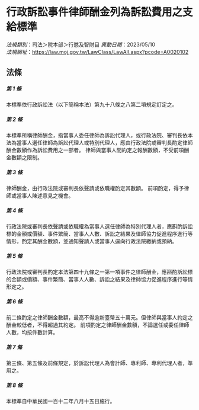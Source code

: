 # 行政訴訟事件律師酬金列為訴訟費用之支給標準

*法規類別*：司法＞院本部＞行懲及智財目
*異動日期*：2023/05/10  
*法規網址*：https://law.moj.gov.tw/LawClass/LawAll.aspx?pcode=A0020102



## 法條
##### 第 1 條
本標準依行政訴訟法（以下簡稱本法）第九十八條之八第二項規定訂定之。

##### 第 2 條
本標準所稱律師酬金，指當事人委任律師為訴訟代理人，或行政法院、審判長依本法為當事人選任律師為訴訟代理人或特別代理人，應由行政法院或審判長酌定律師酬金數額作為訴訟費用之一部者。
律師與當事人間約定之報酬數額，不受前項酬金數額之限制。

##### 第 3 條
律師酬金，由行政法院或審判長依聲請或依職權酌定其數額。
前項酌定，得予律師或當事人陳述意見之機會。

##### 第 4 條
行政法院或審判長依聲請或依職權為當事人選任律師為特別代理人者，應斟酌訴訟標的金額或價額、事件繁簡、當事人人數、訴訟之結果及律師協力促進程序進行等情形，酌定其酬金數額，並通知聲請人或當事人逕向行政法院繳納或預納。

##### 第 5 條
行政法院或審判長酌定本法第四十九條之一第一項事件之律師酬金，應斟酌訴訟標的金額或價額、事件繁簡、當事人人數、訴訟之結果及律師協力促進程序進行等情形定之。

##### 第 6 條
前二條酌定之律師酬金數額，最高不得逾新臺幣五十萬元。但律師與當事人約定之酬金較低者，不得超過其約定。
前項酌定之律師酬金數額，不論選任或委任律師人數，均按件數計算。

##### 第 7 條
第三條、第五條及前條規定，於訴訟代理人為會計師、專利師、專利代理人者，準用之。

##### 第 8 條
本標準自中華民國一百十二年八月十五日施行。


